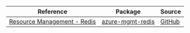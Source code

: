 | Reference | Package | Source |
|---|---|---|
|[Resource Management - Redis](mgmt-redis-readme.md)|[azure-mgmt-redis](https://pypi.org/project/azure-mgmt-redis)|[GitHub](https://github.com/Azure/azure-sdk-for-python/blob/main/sdk/redis/azure-mgmt-redis)|
